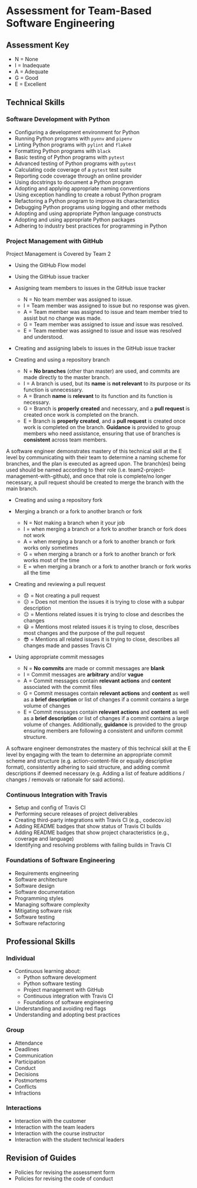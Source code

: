 # Assessment for Team-Based Software Engineering

## Assessment Key

* N = None
* I = Inadequate
* A = Adequate
* G = Good
* E = Excellent

## Technical Skills

### Software Development with Python

* Configuring a development environment for Python
* Running Python programs with `pyenv` and `pipenv`
* Linting Python programs with `pylint` and `flake8`
* Formatting Python programs with `black`
* Basic testing of Python programs with `pytest`
* Advanced testing of Python programs with `pytest`
* Calculating code coverage of a `pytest` test suite
* Reporting code coverage through an online provider
* Using docstrings to document a Python program
* Adopting and applying appropriate naming conventions
* Using exception handling to create a robust Python program
* Refactoring a Python program to improve its characteristics
* Debugging Python programs using logging and other methods
* Adopting and using appropriate Python language constructs
* Adopting and using appropriate Python packages
* Adhering to industry best practices for programming in Python

### Project Management with GitHub

Project Management is Covered by Team 2

* Using the GitHub Flow model
* Using the GitHub issue tracker

* Assigning team members to issues in the GitHub issue tracker

  * N = No team member was assigned to issue.
  * I = Team member was assigned to issue but no response was given.
  * A = Team member was assigned to issue and team member tried to assist
  but no change was made.
  * G = Team member was assigned to issue and issue was resolved.
  * E = Team member was assigned to issue and issue was resolved and understood.

* Creating and assigning labels to issues in the GitHub issue tracker

* Creating and using a repository branch

  * N = **No branches** (other than master) are used, and commits are made
    directly to the master branch.
  * I = A branch is used, but its **name** is **not relevant** to its purpose
    or its function is unnecessary.
  * A = Branch **name** is **relevant** to its function and its function is
    necessary.
  * G = Branch is **properly created** and necessary, and a **pull request** is
    created once work is completed on the branch.
  * E = Branch is **properly created**, and a **pull request** is created once
    work is completed on the branch. **Guidance** is provided to group members
    who need assistance, ensuring that use of branches is **consistent** across
    team members.

A software engineer demonstrates mastery of this technical skill at the E level
by communicating with their team to determine a naming scheme for branches, and
the plan is executed as agreed upon. The branch(es) being used should be named
according to their role (i.e. team2-project-management-with-github), and once
that role is complete/no longer necessary, a pull request should be created to
merge the branch with the main branch.

* Creating and using a repository fork

* Merging a branch or a fork to another branch or fork

  * N = Not making a branch when it your job
  * I = when merging a branch or a fork to another branch or fork does not work
  * A = when merging a branch or a fork to another branch or fork works only
  sometimes
  * G = when merging a branch or a fork to another branch or fork works most of
  the time
  * E = when merging a branch or a fork to another branch or fork works all the
  time

* Creating and reviewing a pull request

  * :disappointed: = Not creating a pull request
  * :confused: = Does not mention the issues it is trying to close with a subpar
  description
  * :neutral_face: = Mentions related issues it is trying to close and describes
  the changes
  * :smiley: = Mentions most related issues it is trying to close, describes
  most changes and the purpose of the pull request
  * :sunglasses: = Mentions all related issues it is trying to close, describes
  all changes made and passes Travis CI

* Using appropriate commit messages

  * N = **No commits** are made or commit messages are **blank**
  * I = Commit messages are **arbitrary** and/or **vague**
  * A = Commit messages contain **relevant actions** and **content** associated
    with the commit files
  * G = Commit messages contain **relevant actions** and **content** as well as
    a **brief description** or list of changes if a commit contains a large
    volume of changes
  * E = Commit messages contain **relevant actions** and **content** as well as
    a **brief description** or list of changes if a commit contains a large
    volume of changes. Additionally, **guidance** is provided to the group
    ensuring members are following a consistent and uniform commit structure.

A software engineer demonstrates the mastery of this technical skill at the E
level by engaging with the team to determine an appropriate commit scheme and
structure (e.g. action-content-file or equally descriptive format),
consistently adhering to said structure, and adding commit descriptions if
deemed necessary (e.g. Adding a list of feature additions / changes / removals
or rationale for said actions).

### Continuous Integration with Travis

* Setup and config of Travis CI
* Performing secure releases of project deliverables
* Creating third-party integrations with Travis CI (e.g., codecov.io)
* Adding README badges that show status of Travis CI builds
* Adding README badges that show project characteristics (e.g., coverage and
  language)
* Identifying and resolving problems with failing builds in Travis CI

### Foundations of Software Engineering

* Requirements engineering
* Software architecture
* Software design
* Software documentation
* Programming styles
* Managing software complexity
* Mitigating software risk
* Software testing
* Software refactoring

## Professional Skills

### Individual

* Continuous learning about:
  * Python software development
  * Python software testing
  * Project management with GitHub
  * Continuous integration with Travis CI
  * Foundations of software engineering
* Understanding and avoiding red flags
* Understanding and adopting best practices

### Group

* Attendance
* Deadlines
* Communication
* Participation
* Conduct
* Decisions
* Postmortems
* Conflicts
* Infractions

### Interactions

* Interaction with the customer
* Interaction with the team leaders
* Interaction with the course instructor
* Interaction with the student technical leaders

## Revision of Guides

* Policies for revising the assessment form
* Policies for revising the code of conduct
